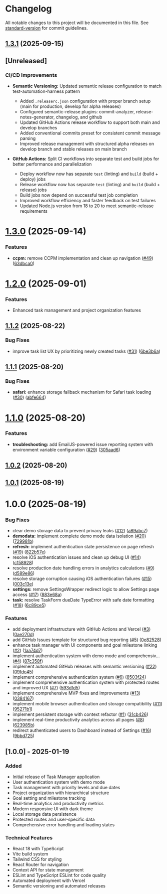 # Changelog

All notable changes to this project will be documented in this file. See [standard-version](https://github.com/conventional-changelog/standard-version) for commit guidelines.

## [1.3.1](https://github.com/philga7/task-manager/compare/v1.3.0...v1.3.1) (2025-09-15)

## [Unreleased]

### CI/CD Improvements

* **Semantic Versioning:** Updated semantic release configuration to match test-automation-harness pattern
  * Added `.releaserc.json` configuration with proper branch setup (main for production, develop for alpha releases)
  * Configured semantic-release plugins: commit-analyzer, release-notes-generator, changelog, and github
  * Updated GitHub Actions release workflow to support both main and develop branches
  * Added conventional commits preset for consistent commit message parsing
  * Improved release management with structured alpha releases on develop branch and stable releases on main branch

* **GitHub Actions:** Split CI workflows into separate test and build jobs for better performance and parallelization
  * Deploy workflow now has separate `test` (linting) and `build` (build + deploy) jobs
  * Release workflow now has separate `test` (linting) and `build` (build + release) jobs
  * Build jobs now depend on successful test job completion
  * Improved workflow efficiency and faster feedback on test failures
  * Updated Node.js version from 18 to 20 to meet semantic-release requirements

# [1.3.0](https://github.com/philga7/task-manager/compare/v1.2.0...v1.3.0) (2025-09-14)


### Features

* **ccpm:** remove CCPM implementation and clean up navigation ([#49](https://github.com/philga7/task-manager/issues/49)) ([63dbca0](https://github.com/philga7/task-manager/commit/63dbca0d9aea291c836387ce2df39349fd8e88c0))

# [1.2.0](https://github.com/philga7/task-manager/compare/v1.1.2...v1.2.0) (2025-09-01)


### Features

* Enhanced task management and project organization features

## [1.1.2](https://github.com/philga7/task-manager/compare/v1.1.1...v1.1.2) (2025-08-22)


### Bug Fixes

* improve task list UX by prioritizing newly created tasks ([#31](https://github.com/philga7/task-manager/issues/31)) ([6be3b6a](https://github.com/philga7/task-manager/commit/6be3b6a2222a7987e65da1ae4e716c9dd258f2d3))

## [1.1.1](https://github.com/philga7/task-manager/compare/v1.1.0...v1.1.1) (2025-08-20)


### Bug Fixes

* **safari:** enhance storage fallback mechanism for Safari task loading ([#30](https://github.com/philga7/task-manager/issues/30)) ([abfe664](https://github.com/philga7/task-manager/commit/abfe6643f6205987015b9a1b256b95292971ac2d))

# [1.1.0](https://github.com/philga7/task-manager/compare/v1.0.2...v1.1.0) (2025-08-20)


### Features

* **troubleshooting:** add EmailJS-powered issue reporting system with environment variable configuration ([#29](https://github.com/philga7/task-manager/issues/29)) ([305aad6](https://github.com/philga7/task-manager/commit/305aad60c6d2d48aaa3105f3dd3a67194e15de2c))

## [1.0.2](https://github.com/philga7/task-manager/compare/v1.0.1...v1.0.2) (2025-08-20)

## [1.0.1](https://github.com/philga7/task-manager/compare/v1.0.0...v1.0.1) (2025-08-19)

# 1.0.0 (2025-08-19)


### Bug Fixes

* clear demo storage data to prevent privacy leaks ([#12](https://github.com/philga7/task-manager/issues/12)) ([a89abc7](https://github.com/philga7/task-manager/commit/a89abc79f6d6bc113e52a3ed57ed02b2248051cd))
* **demodata:** implement complete demo mode data isolation ([#20](https://github.com/philga7/task-manager/issues/20)) ([729981b](https://github.com/philga7/task-manager/commit/729981b7fa1d780b34031e4fc51d89f701d377e3))
* **refresh:** implement authentication state persistence on page refresh ([#19](https://github.com/philga7/task-manager/issues/19)) ([822b57e](https://github.com/philga7/task-manager/commit/822b57ef3f33e7cf75e055eee2eb492f03710041))
* resolve iOS authentication issues and clean up debug UI ([#14](https://github.com/philga7/task-manager/issues/14)) ([c158928](https://github.com/philga7/task-manager/commit/c158928665edd23b6aba9d85ccf132db7f4f5001))
* resolve production date handling errors in analytics calculations ([#9](https://github.com/philga7/task-manager/issues/9)) ([d589e86](https://github.com/philga7/task-manager/commit/d589e863d55ef7b6fe731850e6c8979f73c0f8fe))
* resolve storage corruption causing iOS authentication failures ([#15](https://github.com/philga7/task-manager/issues/15)) ([003c13e](https://github.com/philga7/task-manager/commit/003c13edfff168b538b56b269d4fab0cfd90613c))
* **settings:** remove SettingsWrapper redirect logic to allow Settings page access ([#17](https://github.com/philga7/task-manager/issues/17)) ([883e68a](https://github.com/philga7/task-manager/commit/883e68aff89f52eb51822ec61029a2d470607f4f))
* **task:** resolve TaskForm dueDate TypeError with safe date formatting ([#18](https://github.com/philga7/task-manager/issues/18)) ([6c89ce5](https://github.com/philga7/task-manager/commit/6c89ce511bb373d1e2e9e97d63f81dd9c60d54da))


### Features

* add deployment infrastructure with GitHub Actions and Vercel ([#3](https://github.com/philga7/task-manager/issues/3)) ([0ae270d](https://github.com/philga7/task-manager/commit/0ae270dbf6e40f7b3e9202ec766492a7990d4666))
* add GitHub Issues template for structured bug reporting ([#5](https://github.com/philga7/task-manager/issues/5)) ([0e82528](https://github.com/philga7/task-manager/commit/0e82528480d0f3593542e4cded2318eec5df915d))
* enhance task manager with UI components and goal milestone linking ([#2](https://github.com/philga7/task-manager/issues/2)) ([1aa74d7](https://github.com/philga7/task-manager/commit/1aa74d77043722cbe946e984e0b38c995d2f4b76))
* implement authentication system with demo mode and comprehensiv… ([#4](https://github.com/philga7/task-manager/issues/4)) ([87c358f](https://github.com/philga7/task-manager/commit/87c358f9ed0edaf4a61bf96e11038c78111de4f2))
* implement automated GitHub releases with semantic versioning ([#22](https://github.com/philga7/task-manager/issues/22)) ([09fdc45](https://github.com/philga7/task-manager/commit/09fdc453660ff7eb716d1e34aa8978a82938b1bc))
* implement comprehensive authentication system ([#6](https://github.com/philga7/task-manager/issues/6)) ([8503f24](https://github.com/philga7/task-manager/commit/8503f245fa4b1fda62d52a0dcfcaa89963e67fc3))
* implement comprehensive authentication system with protected routes and improved UX ([#7](https://github.com/philga7/task-manager/issues/7)) ([593dfd5](https://github.com/philga7/task-manager/commit/593dfd5722efafe0f1b1ee4f8216d573933845ba))
* implement comprehensive MVP fixes and improvements ([#13](https://github.com/philga7/task-manager/issues/13)) ([0384167](https://github.com/philga7/task-manager/commit/03841676742160499c30bcd76cc1c01ddfdaa348))
* implement mobile browser authentication and storage compatibility ([#11](https://github.com/philga7/task-manager/issues/11)) ([95271b1](https://github.com/philga7/task-manager/commit/95271b19fe1b4c22590f6568f476312335881fc0))
* implement persistent storage with context refactor ([#1](https://github.com/philga7/task-manager/issues/1)) ([31cb426](https://github.com/philga7/task-manager/commit/31cb426008af9ad6034e98ae9b50f6484ad4f3bb))
* implement real-time productivity analytics across all pages ([#8](https://github.com/philga7/task-manager/issues/8)) ([623985b](https://github.com/philga7/task-manager/commit/623985b41e6b1293408a607cd4e607df41d30ce2))
* redirect authenticated users to Dashboard instead of Settings ([#16](https://github.com/philga7/task-manager/issues/16)) ([9bbd725](https://github.com/philga7/task-manager/commit/9bbd7251de76eeb001be8ca1f4e4f8f120181693))

## [1.0.0] - 2025-01-19

### Added
- Initial release of Task Manager application
- User authentication system with demo mode
- Task management with priority levels and due dates
- Project organization with hierarchical structure
- Goal setting and milestone tracking
- Real-time analytics and productivity metrics
- Modern responsive UI with dark theme
- Local storage data persistence
- Protected routes and user-specific data
- Comprehensive error handling and loading states

### Technical Features
- React 18 with TypeScript
- Vite build system
- Tailwind CSS for styling
- React Router for navigation
- Context API for state management
- ESLint and TypeScript ESLint for code quality
- Automated deployment with Vercel
- Semantic versioning and automated releases
